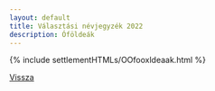 ```yaml
---
layout: default
title: Választási névjegyzék 2022
description: Óföldeák
---
```


{% include settlementHTMLs/OOfooxldeaak.html %}

[Vissza](../)